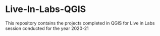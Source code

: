 # Live-In-Labs-QGIS
This repository contains the projects completed in QGIS for Live in Labs session conducted for the year 2020-21
